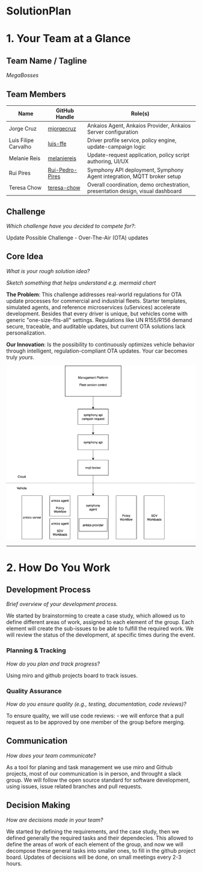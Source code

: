 # SolutionPlan

# 1. Your Team at a Glance

## Team Name / Tagline  
*MegaBosses*

## Team Members  
| Name | GitHub Handle | Role(s) |
|-------|---------------|---------|
| Jorge Cruz |[mjorgecruz](https://github.com/mjorgecruz) | Ankaios Agent, Ankaios Provider, Ankaios Server configuration |
| Luis Filipe Carvalho | [luis-ffe](https://github.com/luis-ffe) | Driver profile service, policy engine, update-campaign logic |
| Melanie Reis | [melaniereis](https://github.com/melaniereis) | Update-request application, policy script authoring, UI/UX |
| Rui Pires | [Rui-Pedro-Pires](https://github.com/Rui-Pedro-Pires) | Symphony API deployment, Symphony Agent integration, MQTT broker setup |
| Teresa Chow | [teresa-chow](https://github.com/teresa-chow) | Overall coordination, demo orchestration, presentation design, visual dashboard |

## Challenge  
*Which challenge have you decided to compete for?*: 

Update Possible Challenge - Over-The-Air (OTA) updates

## Core Idea  
*What is your rough solution idea?*

*Sketch something that helps understand e.g. mermaid chart*

**The Problem**: This challenge addresses real-world regulations for OTA update processes for commercial and industrial fleets. Starter templates, simulated agents, and reference microservices (uServices) accelerate development.
Besides that every driver is unique, but vehicles come with generic "one-size-fits-all" settings. Regulations like UN R155/R156 demand secure, traceable, and auditable updates, but current OTA solutions lack personalization.

**Our Innovation**: Is the possibility to continuously optimizes vehicle behavior through intelligent, regulation-compliant OTA updates. Your car becomes truly *yours*.

![System Architecture Diagram (ongoing)](Diagrams/Solution.png)

---

# 2. How Do You Work

## Development Process  
*Brief overview of your development process.*

We started by brainstorming to create a case study, which allowed us to define different areas of work, assigned to each element of the group. Each element will create the sub-issues to be able to fulfill the required work.
We will review the status of the development, at specific times during the event.

### Planning & Tracking  
*How do you plan and track progress?*

Using miro and github projects board to track issues.

### Quality Assurance  
*How do you ensure quality (e.g., testing, documentation, code reviews)?*

To ensure quality, we will use code reviews:
    - we will enforce that a pull request as to be approved by one member of the group before merging.

## Communication  
*How does your team communicate?*

As a tool for planing and task management we use miro and Github projects, most of our communication is in person, and throught a slack group. We will follow the open source standard for software development, using issues, issue related branches and pull requests.

## Decision Making  
*How are decisions made in your team?*

We started by defining the requirements, and the case study, then we defined generally the required tasks and their dependecies. This allowed to define the areas of work of each element of the group, and now we will decompose these general tasks into smaller ones, to fill in the github project board. Updates of decisions will be done, on small meetings every 2-3 hours.
